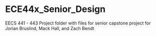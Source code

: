 # ECE44x_Senior_Design
EECS 441 - 443 Project folder with files for senior capstone project for Jorian Bruslind, Mack Hall, and Zach Bendt
